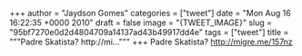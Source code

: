 
+++
author = "Jaydson Gomes"
categories = ["tweet"]
date = "Mon Aug 16 16:22:35 +0000 2010"
draft = false
image = "{TWEET_IMAGE}"
slug = "95bf7270e0d2d4804709a14137ad43b49917dd4e"
tags = ["tweet"]
title = """Padre Skatista? http://mi..."""
+++
Padre Skatista? http://migre.me/157nz
